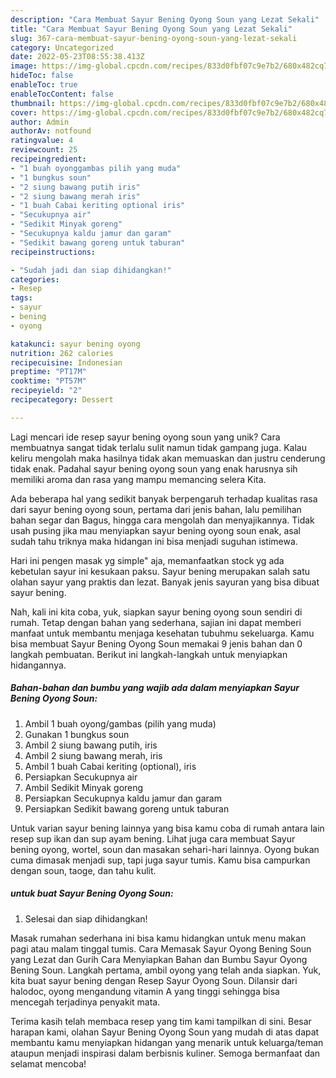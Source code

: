 ```yaml
---
description: "Cara Membuat Sayur Bening Oyong Soun yang Lezat Sekali"
title: "Cara Membuat Sayur Bening Oyong Soun yang Lezat Sekali"
slug: 367-cara-membuat-sayur-bening-oyong-soun-yang-lezat-sekali
category: Uncategorized
date: 2022-05-23T08:55:38.413Z
image: https://img-global.cpcdn.com/recipes/833d0fbf07c9e7b2/680x482cq70/sayur-bening-oyong-soun-foto-resep-utama.jpg
hideToc: false
enableToc: true
enableTocContent: false
thumbnail: https://img-global.cpcdn.com/recipes/833d0fbf07c9e7b2/680x482cq70/sayur-bening-oyong-soun-foto-resep-utama.jpg
cover: https://img-global.cpcdn.com/recipes/833d0fbf07c9e7b2/680x482cq70/sayur-bening-oyong-soun-foto-resep-utama.jpg
author: Admin
authorAv: notfound
ratingvalue: 4
reviewcount: 25
recipeingredient:
- "1 buah oyonggambas pilih yang muda"
- "1 bungkus soun"
- "2 siung bawang putih iris"
- "2 siung bawang merah iris"
- "1 buah Cabai keriting optional iris"
- "Secukupnya air"
- "Sedikit Minyak goreng"
- "Secukupnya kaldu jamur dan garam"
- "Sedikit bawang goreng untuk taburan"
recipeinstructions:

- "Sudah jadi dan siap dihidangkan!"
categories:
- Resep
tags:
- sayur
- bening
- oyong

katakunci: sayur bening oyong 
nutrition: 262 calories
recipecuisine: Indonesian
preptime: "PT17M"
cooktime: "PT57M"
recipeyield: "2"
recipecategory: Dessert

---
```





Lagi mencari ide resep sayur bening oyong soun yang unik? Cara membuatnya sangat tidak terlalu sulit namun tidak gampang juga. Kalau keliru mengolah maka hasilnya tidak akan memuaskan dan justru cenderung tidak enak. Padahal sayur bening oyong soun yang enak harusnya sih memiliki aroma dan rasa yang mampu memancing selera Kita.





Ada beberapa hal yang sedikit banyak berpengaruh terhadap kualitas rasa dari sayur bening oyong soun, pertama dari jenis bahan, lalu pemilihan bahan segar dan Bagus, hingga cara mengolah dan menyajikannya. Tidak usah pusing jika mau menyiapkan sayur bening oyong soun enak,      asal sudah tahu triknya maka hidangan ini bisa menjadi suguhan istimewa.














Hari ini pengen masak yg simple&#34; aja, memanfaatkan stock yg ada kebetulan sayur ini kesukaan paksu. Sayur bening merupakan salah satu olahan sayur yang praktis dan lezat. Banyak jenis sayuran yang bisa dibuat sayur bening.






Nah, kali ini kita coba, yuk, siapkan sayur bening oyong soun sendiri di rumah. Tetap dengan bahan yang sederhana, sajian ini dapat memberi manfaat untuk membantu menjaga kesehatan tubuhmu sekeluarga. Kamu bisa membuat Sayur Bening Oyong Soun memakai 9 jenis bahan dan 0 langkah pembuatan. Berikut ini langkah-langkah untuk menyiapkan hidangannya.

<!--inarticleads1-->

##### Bahan-bahan dan bumbu yang wajib ada dalam menyiapkan Sayur Bening Oyong Soun:

1. Ambil 1 buah oyong/gambas (pilih yang muda)
1. Gunakan 1 bungkus soun
1. Ambil 2 siung bawang putih, iris
1. Ambil 2 siung bawang merah, iris
1. Ambil 1 buah Cabai keriting (optional), iris
1. Persiapkan Secukupnya air
1. Ambil Sedikit Minyak goreng
1. Persiapkan Secukupnya kaldu jamur dan garam
1. Persiapkan Sedikit bawang goreng untuk taburan


Untuk varian sayur bening lainnya yang bisa kamu coba di rumah antara lain resep sup ikan dan sup ayam bening. Lihat juga cara membuat Sayur bening oyong, wortel, soun dan masakan sehari-hari lainnya. Oyong bukan cuma dimasak menjadi sup, tapi juga sayur tumis. Kamu bisa campurkan dengan soun, taoge, dan tahu kulit. 

<!--inarticleads2-->

#####  untuk buat Sayur Bening Oyong Soun:


1. Selesai dan siap dihidangkan!

Masak rumahan sederhana ini bisa kamu hidangkan untuk menu makan pagi atau malam tinggal tumis. Cara Memasak Sayur Oyong Bening Soun yang Lezat dan Gurih Cara Menyiapkan Bahan dan Bumbu Sayur Oyong Bening Soun. Langkah pertama, ambil oyong yang telah anda siapkan. Yuk, kita buat sayur bening dengan Resep Sayur Oyong Soun. Dilansir dari halodoc, oyong mengandung vitamin A yang tinggi sehingga bisa mencegah terjadinya penyakit mata. 

Terima kasih telah membaca resep yang tim kami tampilkan di sini. Besar harapan kami, olahan Sayur Bening Oyong Soun yang mudah di atas dapat membantu kamu menyiapkan hidangan yang menarik untuk keluarga/teman ataupun menjadi inspirasi dalam berbisnis kuliner. Semoga bermanfaat dan selamat mencoba!

